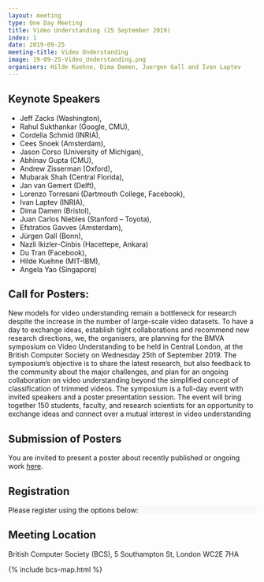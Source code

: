 ```yaml
---
layout: meeting
type: One Day Meeting
title: Video Understanding (25 September 2019)
index: 1
date: 2019-09-25
meeting-title: Video Understanding
image: 19-09-25-Video_Understanding.png
organisers: Hilde Kuehne, Dima Damen, Juergen Gall and Ivan Laptev
---
```




## Keynote Speakers

- Jeff Zacks (Washington), 
- Rahul Sukthankar (Google, CMU), 
- Cordelia Schmid (INRIA), 
- Cees Snoek (Amsterdam), 
- Jason Corso (University of Michigan), 
- Abhinav Gupta (CMU),  
- Andrew Zisserman (Oxford), 
- Mubarak Shah (Central Florida), 
- Jan van Gemert (Delft), 
- Lorenzo Torresani (Dartmouth College, Facebook), 
- Ivan Laptev (INRIA), 
- Dima Damen (Bristol), 
- Juan Carlos Niebles (Stanford – Toyota), 
- Efstratios Gavves (Amsterdam), 
- Jürgen Gall (Bonn), 
- Nazli Ikizler-Cinbis (Hacettepe, Ankara) 
- Du Tran (Facebook), 
- Hilde Kuehne (MIT-IBM), 
- Angela Yao (Singapore)

## Call for Posters:

New models for video understanding remain a bottleneck for research despite the increase in the number of large-scale video datasets. To have a day to exchange ideas, establish tight collaborations and recommend new research directions, we, the organisers, are planning for the BMVA symposium on Video Understanding to be held in Central London, at the British Computer Society on Wednesday 25th of September 2019. 
The symposium’s objective is to share the latest research, but also feedback to the community about the major challenges, and plan for an ongoing collaboration on video understanding beyond the simplified concept of classification of trimmed videos. 
The symposium is a full-day event with invited speakers and a poster presentation session. The event will bring together 150 students, faculty, and research scientists for an opportunity to exchange ideas and connect over a mutual interest in video understanding

## Submission of Posters

You are invited to present a poster about recently published or ongoing work
[here](https://forms.gle/eB4zXirW7JV8mmYp6).



## Registration

<div class="container-fluid pb-3">
    <div class="card p-1" style="background: #F8F7FA">
        <div class="card-body mx-auto">
          Please register using the options below:
        </div>
        <div id="eventbrite-widget-container-52421495103"></div>
    </div>
</div>

<script src="https://www.eventbrite.co.uk/static/widgets/eb_widgets.js"></script>

<script type="text/javascript">
    var exampleCallback = function() {
        console.log('Order complete!');
    };

    function getWidth() {
      if (self.innerWidth) {
        return self.innerWidth;
      }

      if (document.documentElement && document.documentElement.clientWidth) {
        return document.documentElement.clientWidth;
      }

      if (document.body) {
        return document.body.clientWidth;
      }
    }

    var height_to_use = 600;

    if (getWidth() < 1000) {
        height_to_use = 650;
    }

    if (getWidth() < 800) {
        height_to_use = 700;
    }

    if (getWidth() < 550) {
        height_to_use = 710;
    }

    window.EBWidgets.createWidget({
        // Required
        widgetType: 'checkout',
        eventId: '52421495103',
        iframeContainerId: 'eventbrite-widget-container-52421495103',

        // Optional
        iframeContainerHeight: height_to_use,  // Widget height in pixels. Defaults to a minimum of 425px if not provided
        onOrderComplete: exampleCallback  // Method called when an order has successfully completed
    });
</script>

## Meeting Location

British Computer Society (BCS), 5 Southampton St, London WC2E 7HA

{% include bcs-map.html %}

